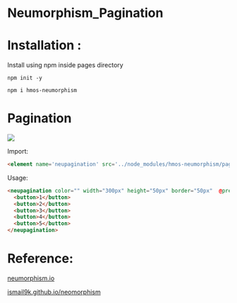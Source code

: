 # Neumorphism_Pagination

# Installation :

Install using npm inside pages directory

```npm init -y```

```npm i hmos-neumorphism ```

# Pagination

<img src="sample_images/pagination.png" width="" height="">

Import:
```html
<element name='neupagination' src='../node_modules/hmos-neumorphism/pagination/pagination.hml'></element>
```

Usage:
```html
<neupagination color="" width="300px" height="50px" border="50px"  @previous-event="previousEvent" @next-event="nextEvent">
  <button>1</button>
  <button>2</button>
  <button>3</button>
  <button>4</button>
  <button>5</button>
</neupagination>
```

# Reference:

<a href="https://neumorphism.io/">neumorphism.io</a>

<a href="https://ismail9k.github.io/neomorphism/">ismail9k.github.io/neomorphism</a>
